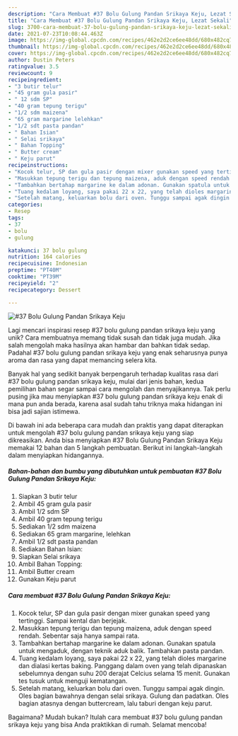 ```yaml
---
description: "Cara Membuat #37 Bolu Gulung Pandan Srikaya Keju, Lezat Sekali"
title: "Cara Membuat #37 Bolu Gulung Pandan Srikaya Keju, Lezat Sekali"
slug: 3700-cara-membuat-37-bolu-gulung-pandan-srikaya-keju-lezat-sekali
date: 2021-07-23T10:08:44.463Z
image: https://img-global.cpcdn.com/recipes/462e2d2ce6ee48dd/680x482cq70/37-bolu-gulung-pandan-srikaya-keju-foto-resep-utama.jpg
thumbnail: https://img-global.cpcdn.com/recipes/462e2d2ce6ee48dd/680x482cq70/37-bolu-gulung-pandan-srikaya-keju-foto-resep-utama.jpg
cover: https://img-global.cpcdn.com/recipes/462e2d2ce6ee48dd/680x482cq70/37-bolu-gulung-pandan-srikaya-keju-foto-resep-utama.jpg
author: Dustin Peters
ratingvalue: 3.5
reviewcount: 9
recipeingredient:
- "3 butir telur"
- "45 gram gula pasir"
- " 12 sdm SP"
- "40 gram tepung terigu"
- "1/2 sdm maizena"
- "65 gram margarine lelehkan"
- "1/2 sdt pasta pandan"
- " Bahan Isian"
- " Selai srikaya"
- " Bahan Topping"
- " Butter cream"
- " Keju parut"
recipeinstructions:
- "Kocok telur, SP dan gula pasir dengan mixer gunakan speed yang tertinggi. Sampai kental dan berjejak."
- "Masukkan tepung terigu dan tepung maizena, aduk dengan speed rendah. Sebentar saja hanya sampai rata."
- "Tambahkan bertahap margarine ke dalam adonan. Gunakan spatula untuk mengaduk, dengan teknik aduk balik. Tambahkan pasta pandan."
- "Tuang kedalam loyang, saya pakai 22 x 22, yang telah dioles margarine dan dialasi kertas baking. Panggang dalam oven yang telah dipanaskan sebelumnya dengan suhu 200 derajat Celcius selama 15 menit. Gunakan tes tusuk untuk menguji kematangan."
- "Setelah matang, keluarkan bolu dari oven. Tunggu sampai agak dingin. Oles bagian bawahnya dengan selai srikaya. Gulung dan padatkan. Oles bagian atasnya dengan buttercream, lalu taburi dengan keju parut."
categories:
- Resep
tags:
- 37
- bolu
- gulung

katakunci: 37 bolu gulung 
nutrition: 164 calories
recipecuisine: Indonesian
preptime: "PT40M"
cooktime: "PT39M"
recipeyield: "2"
recipecategory: Dessert

---
```



![#37 Bolu Gulung Pandan Srikaya Keju](https://img-global.cpcdn.com/recipes/462e2d2ce6ee48dd/680x482cq70/37-bolu-gulung-pandan-srikaya-keju-foto-resep-utama.jpg)

Lagi mencari inspirasi resep #37 bolu gulung pandan srikaya keju yang unik? Cara membuatnya memang tidak susah dan tidak juga mudah. Jika salah mengolah maka hasilnya akan hambar dan bahkan tidak sedap. Padahal #37 bolu gulung pandan srikaya keju yang enak seharusnya punya aroma dan rasa yang dapat memancing selera kita.



Banyak hal yang sedikit banyak berpengaruh terhadap kualitas rasa dari #37 bolu gulung pandan srikaya keju, mulai dari jenis bahan, kedua pemilihan bahan segar sampai cara mengolah dan menyajikannya. Tak perlu pusing jika mau menyiapkan #37 bolu gulung pandan srikaya keju enak di mana pun anda berada, karena asal sudah tahu triknya maka hidangan ini bisa jadi sajian istimewa.


Di bawah ini ada beberapa cara mudah dan praktis yang dapat diterapkan untuk mengolah #37 bolu gulung pandan srikaya keju yang siap dikreasikan. Anda bisa menyiapkan #37 Bolu Gulung Pandan Srikaya Keju memakai 12 bahan dan 5 langkah pembuatan. Berikut ini langkah-langkah dalam menyiapkan hidangannya.

<!--inarticleads1-->

##### Bahan-bahan dan bumbu yang dibutuhkan untuk pembuatan #37 Bolu Gulung Pandan Srikaya Keju:

1. Siapkan 3 butir telur
1. Ambil 45 gram gula pasir
1. Ambil  1/2 sdm SP
1. Ambil 40 gram tepung terigu
1. Sediakan 1/2 sdm maizena
1. Sediakan 65 gram margarine, lelehkan
1. Ambil 1/2 sdt pasta pandan
1. Sediakan  Bahan Isian:
1. Siapkan  Selai srikaya
1. Ambil  Bahan Topping:
1. Ambil  Butter cream
1. Gunakan  Keju parut




<!--inarticleads2-->

##### Cara membuat #37 Bolu Gulung Pandan Srikaya Keju:

1. Kocok telur, SP dan gula pasir dengan mixer gunakan speed yang tertinggi. Sampai kental dan berjejak.
1. Masukkan tepung terigu dan tepung maizena, aduk dengan speed rendah. Sebentar saja hanya sampai rata.
1. Tambahkan bertahap margarine ke dalam adonan. Gunakan spatula untuk mengaduk, dengan teknik aduk balik. Tambahkan pasta pandan.
1. Tuang kedalam loyang, saya pakai 22 x 22, yang telah dioles margarine dan dialasi kertas baking. Panggang dalam oven yang telah dipanaskan sebelumnya dengan suhu 200 derajat Celcius selama 15 menit. Gunakan tes tusuk untuk menguji kematangan.
1. Setelah matang, keluarkan bolu dari oven. Tunggu sampai agak dingin. Oles bagian bawahnya dengan selai srikaya. Gulung dan padatkan. Oles bagian atasnya dengan buttercream, lalu taburi dengan keju parut.




Bagaimana? Mudah bukan? Itulah cara membuat #37 bolu gulung pandan srikaya keju yang bisa Anda praktikkan di rumah. Selamat mencoba!
